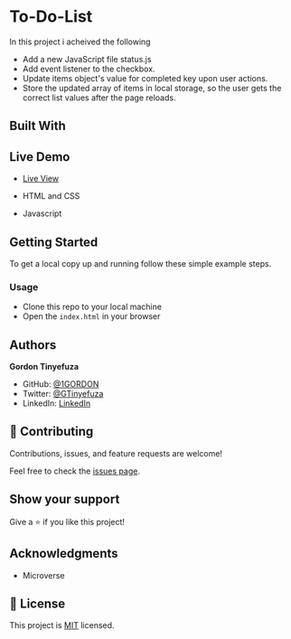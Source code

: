 # To-Do-List

In this project i acheived the following

- Add a new JavaScript file status.js
- Add event listener to the checkbox.
- Update items object's value for completed key upon user actions.
- Store the updated array of items in local storage, so the user gets the correct list values after the page reloads.

## Built With

## Live Demo

- [Live View](https://1gordon.github.io/To-Do-List/dist/)

- HTML and CSS
- Javascript

## Getting Started

To get a local copy up and running follow these simple example steps.

### Usage

- Clone this repo to your local machine
- Open the `index.html` in your browser

## Authors

**Gordon Tinyefuza**

- GitHub: [@1GORDON](https://github.com/1GORDON)
- Twitter: [@GTinyefuza](https://twitter.com/Tinyefuza)
- LinkedIn: [LinkedIn](www.linkedin.com/in/tinyefuza-gordon-935747213)

## 🤝 Contributing

Contributions, issues, and feature requests are welcome!

Feel free to check the [issues page](https://github.com/1GORDON/gitflow/issues).

## Show your support

Give a ⭐️ if you like this project!

## Acknowledgments

- Microverse

## 📝 License

This project is [MIT](./MIT.md) licensed.
